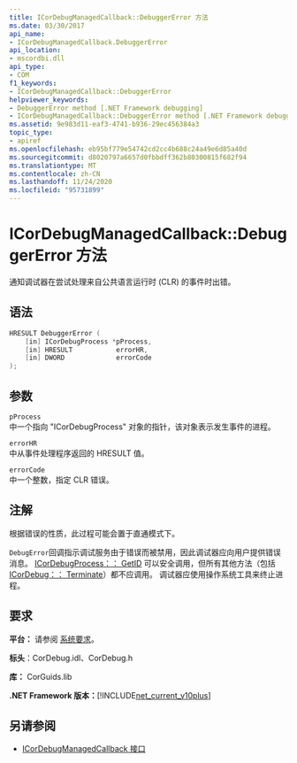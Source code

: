 ```yaml
---
title: ICorDebugManagedCallback::DebuggerError 方法
ms.date: 03/30/2017
api_name:
- ICorDebugManagedCallback.DebuggerError
api_location:
- mscordbi.dll
api_type:
- COM
f1_keywords:
- ICorDebugManagedCallback::DebuggerError
helpviewer_keywords:
- DebuggerError method [.NET Framework debugging]
- ICorDebugManagedCallback::DebuggerError method [.NET Framework debugging]
ms.assetid: 9e983d11-eaf3-4741-b936-29ec456384a3
topic_type:
- apiref
ms.openlocfilehash: eb95bf779e54742cd2cc4b688c24a49e6d85a40d
ms.sourcegitcommit: d8020797a6657d0fbbdff362b80300815f682f94
ms.translationtype: MT
ms.contentlocale: zh-CN
ms.lasthandoff: 11/24/2020
ms.locfileid: "95731899"
---
```

# <a name="icordebugmanagedcallbackdebuggererror-method"></a>ICorDebugManagedCallback::DebuggerError 方法

通知调试器在尝试处理来自公共语言运行时 (CLR) 的事件时出错。  
  
## <a name="syntax"></a>语法  
  
```cpp  
HRESULT DebuggerError (  
    [in] ICorDebugProcess *pProcess,  
    [in] HRESULT           errorHR,  
    [in] DWORD             errorCode  
);  
```  
  
## <a name="parameters"></a>参数  

 `pProcess`  
 中一个指向 "ICorDebugProcess" 对象的指针，该对象表示发生事件的进程。  
  
 `errorHR`  
 中从事件处理程序返回的 HRESULT 值。  
  
 `errorCode`  
 中一个整数，指定 CLR 错误。  
  
## <a name="remarks"></a>注解  

 根据错误的性质，此过程可能会置于直通模式下。  
  
 `DebugError`回调指示调试服务由于错误而被禁用，因此调试器应向用户提供错误消息。 [ICorDebugProcess：： GetID](icordebugprocess-getid-method.md) 可以安全调用，但所有其他方法（包括 [ICorDebug：： Terminate](icordebug-terminate-method.md)）都不应调用。 调试器应使用操作系统工具来终止进程。  
  
## <a name="requirements"></a>要求  

 **平台：** 请参阅 [系统要求](../../get-started/system-requirements.md)。  
  
 **标头**：CorDebug.idl、CorDebug.h  
  
 **库：** CorGuids.lib  
  
 **.NET Framework 版本：**[!INCLUDE[net_current_v10plus](../../../../includes/net-current-v10plus-md.md)]  
  
## <a name="see-also"></a>另请参阅

- [ICorDebugManagedCallback 接口](icordebugmanagedcallback-interface.md)
